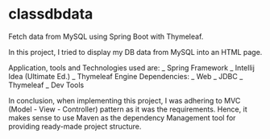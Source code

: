 # classdbdata
Fetch data from MySQL using Spring Boot with Thymeleaf.

In this project, I tried to display my DB data from MySQL into an HTML page.

Application, tools and Technologies used are:
_ Spring Framework
_ Intellij Idea (Ultimate Ed.)
_ Thymeleaf Engine
Dependencies:
_ Web
_ JDBC
_ Thymeleaf
_ Dev Tools

In conclusion, when implementing this project, I was adhering to MVC (Model - View - Controller) pattern as it was the requirements.
Hence, it makes sense to use Maven as the dependency Management tool for providing ready-made project structure.
